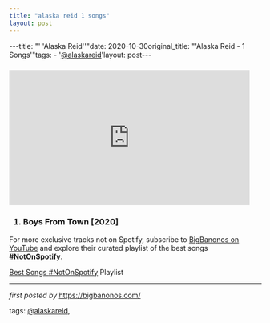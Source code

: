 ```yaml
---
title: "alaska reid 1 songs"
layout: post
---
```

---title: "' 'Alaska Reid''"date: 2020-10-30original_title: "'Alaska Reid - 1 Songs'"tags:  - '[@alaskareid](/tags/alaskareid/)'layout: post---<h3><iframe allowfullscreen="" frameborder="0" height="270" src="https://www.youtube.com/embed/L4pDdE63lV0" width="480"></iframe></h3><div><h3><ol><li>Boys From Town [2020]</li></ol></h3></div><!--Subscribe and Playlist Links--><div>    <p>For more exclusive tracks not on Spotify, subscribe to <a href="https://www.youtube.com/[@BigBanonos](/tags/BigBanonos/)" target="_blank">BigBanonos on YouTube</a> and explore their curated playlist of the best songs <strong>[#NotOnSpotify](/tags/NotOnSpotify/)</strong>.</p>    <p><a href="https://www.youtube.com/playlist?list=PLtuNtuTatqI0kFahUCbtbfenC_ET5O_tr" target="_blank">Best Songs [#NotOnSpotify](/tags/NotOnSpotify/) Playlist<br /></a></p></div><hr /><p><em>first posted by</em> <a href="https://bigbanonos.com/" rel="noopener" target="_new">https://bigbanonos.com/</a></p><p>tags: [@alaskareid](/tags/alaskareid/),</p>